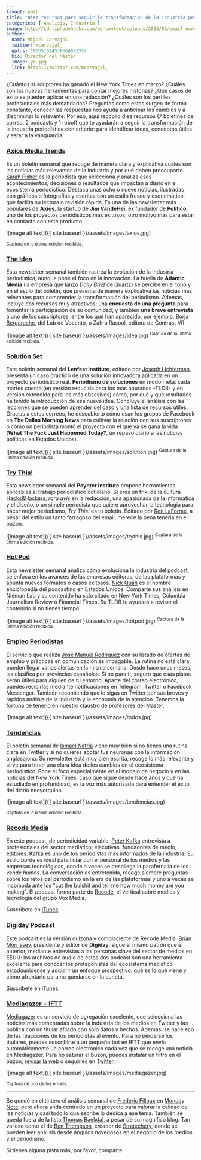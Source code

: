 ```yaml
---
layout: post
title: "Diez recursos para seguir la transformación de la industria periodística sin perder la cabeza"
categories: [ Analisis, Industria ]
image: http://cdn.iphonehacks.com/wp-content/uploads/2016/05/email-newsletters-myblend-featured-3.png
author:
  name: Miguel Carvajal
  twitter: mcarvajal_
  gplus: 105651624538664882557 
  bio: Director del Máster
  image: yo.jpg
  link: https://twitter.com/mcarvajal_
---
```

¿Cuántos suscriptores ha ganado el New York Times en marzo? ¿Cuáles son las nuevas herramientas para contar mejores historias? ¿Qué casos de éxito se pueden aplicar en una redacción? ¿Cuáles son los perfiles profesionales más demandados? Preguntas como estas surgen de forma constante, conocer las respuestas nos ayuda a anticipar los cambios y a discriminar lo relevante. Por eso, aquí recopilo diez recursos (7 boletines de correo, 2 podcasts y 1 robot) que te ayudarán a seguir la transformación de la industria periodística con criterio: para identificar ideas, conceptos útiles y estar a la vanguardia.

### [Axios Media Trends](https://www.axios.com/newsletters/axios-media-trends-2f7121bb-5da1-4580-90cd-e88eaa2af785.html) 

Es un boletín semanal que recoge de manera clara y explicativa cuáles son las noticias más relevantes de la industria y por qué deben preocuparte. [Sarah Fisher](https://twitter.com/sarafischer) es la periodista que selecciona y analiza esos acontecimientos, decisiones o resultados que impactan a diario en el ecosistema periodístico. Destaca unas ocho o nueve noticias, ilustradas con gráficos o fotografías y escritas con un estilo fresco y esquemático, que facilita su lectura o revisión rápida. Es una de las newsletter más populares de [**Axios**](https://www.axios.com/), la startup de **Jim VandeHei**, ex fundador de **Politico**, uno de los proyectos periodísticos más exitosos; otro motivo más para estar en contacto con este producto. 

![image alt text]({{ site.baseurl }}/assets/images/axios.jpg)

<sup> Captura de la última edición recibida. 

### [The Idea](http://atlanticmedia.us8.list-manage.com/subscribe?u=96e0595e8ab16cb2e263ed26e&id=47a60bdfc2) 

Esta newsletter semanal también rastrea la evolución de la industria periodística, aunque pone el foco en la innovación. La huella de **Atlantic Media** (la empresa que lanzó *Daily Brief* de [Quartz](https://qz.com/newsletters/daily-brief/)) se percibe en el tono y en el estilo del boletín, que presenta de manera explicativa las noticias más relevantes para comprender la transformación del periodismo. Además, incluye dos recursos muy atractivos: una **encuesta de una pregunta** para fomentar la participación de su comunidad; y también **una breve entrevista** a uno de los suscriptores, entre los que han aparecido, por ejemplo, [Borja Bergareche](https://twitter.com/borjabergareche), del Lab de Vocento, o Zahra Rasool, editora de Contrast VR.

![image alt text]({{ site.baseurl }}/assets/images/idea.jpg)
<sup> Captura de la última edición recibida. 

### [Solution Set](https://www.lenfestinstitute.org/tag/solution-set/)

Este boletín semanal del **Lenfest Institute**, editado por [Joseph Lichterman](https://twitter.com/ylichterman), presenta un caso práctico de una solución innovadora aplicada en un proyecto periodístico real. **Periodismo de soluciones** en modo meta: cada martes cuenta (en versión reducida para los más apurados -TLDR- y en versión extendida para los más obsesivos) cómo, por qué y qué resultados ha tenido la introducción de esa nueva idea. Concluye el análisis con las lecciones que se pueden aprender del caso y una lista de recursos útiles. Gracias a estos correos, he descubierto cómo usan los grupos de Facebook en **The Dallas Morning News** para cultivar la relación con sus suscriptores o cómo un periodista montó el proyecto con el que ya se gana la vida (**What The Fuck Just Happened Today?**, un repaso diario a las noticias políticas en Estados Unidos).

![image alt text]({{ site.baseurl }}/assets/images/solution.jpg)
<sup> Captura de la última edición recibida. 


### [Try This!](https://www.poynter.org/tags/try-newsletter)

Esta newsletter semanal del **Poynter Institute** propone herramientas aplicables al trabajo periodístico cotidiano. Si eres un friki de la cultura [Hacks&Hackers](https://hackshackers.com/), *rara avis* en la redacción, una apasionada de la informática y el diseño, o un simple periodista que quiere aprovechar la tecnología para hacer mejor periodismo, *Try This!* es tu boletín. Editado por [Ren LaForme](https://twitter.com/itsren), a pesar del estilo un tanto farragoso del email, merece la pena tenerla en el buzón.

![image alt text]({{ site.baseurl }}/assets/images/trythis.jpg)
<sup> Captura de la última edición recibida. 

### [Hot Pod](https://hotpodnews.com/)

Esta newsletter semanal analiza cómo evoluciona la industria del podcast, se enfoca en los avances de las empresas editoras, de las plataformas y apunta nuevos formatos o casos exitosos. [Nick Quah](https://twitter.com/nwquah) es el hombre enciclopedia del podcasting en Estados Unidos. Comparte sus análisis en Nieman Lab y su contenido ha sido citado en New York Times, Columbia Journalism Review o Financial Times. Su TLDR te ayudará a revisar el contenido si no tienes tiempo.

![image alt text]({{ site.baseurl }}/assets/images/hotpod.jpg)
<sup> Captura de la última edición recibida.	

### [Empleo Periodistas](https://tinyletter.com/josemanuelrodos)

El servicio que realiza [José Manuel Rodríguez](https://twitter.com/josemanuelrodos) con su listado de ofertas de empleo y prácticas en comunicación es impagable. La rutina no está clara, pueden llegar varias alertas en la misma semana. Desde hace unos meses, las clasifica por provincias españolas. Si no para ti, seguro que esas pistas serán útiles para alguien de tu entorno. Aparte del correo electrónico, puedes recibirlas mediante notificaciones en Telegram, Twitter o Facebook Messenger. También recomiendo que le sigas en Twitter por sus breves y rápidos análisis de la industria y la economía de la atención. Tenemos la fortuna de tenerlo en nuestro claustro de profesores del Máster.

![image alt text]({{ site.baseurl }}/assets/images/rodos.jpg)

### [Tendencias](http://www.ismaelnafria.com/boletin-tendencias/) 

El boletín semanal de [Ismael Nafría](https://twitter.com/ismaelnafria) viene muy bien si no tienes una rutina clara en Twitter y si no quieres agotar tus neuronas con la información anglosajona. Su newsletter está muy bien escrita, recoge lo más relevante y sirve para tener una clara idea de los cambios en el ecosistema periodístico. Pone el foco especialmente en el modelo de negocio y en las noticias del New York Times, caso que sigue desde hace años y que ha estudiado en profundidad; es la voz más autorizada para entender el éxito del diario neoyorquino. 

![image alt text]({{ site.baseurl }}/assets/images/tendencias.jpg)

<sup> Captura de la última edición recibida. 

### [Recode Media]( https://www.recode.net/recode-media-podcast)

En este podcast, de periodicidad variable, [Peter Kafka](https://twitter.com/pkafka) entrevista a profesionales del sector mediático; ejecutivas, fundadores de medio, editores. Kafka es uno de los periodistas más informados de la industria. Su estilo borde es ideal para lidiar con el personal de los medios y las empresas tecnológicas, donde a veces se despliega la parafernalia de los *vende humos*. La conversación es entretenida, recoge siempre preguntas sobre los retos del periodismo en la era de las plataformas y uno a veces se incomoda ante los "cut the bulshit and tell me how much money are you making". El podcast forma parte de [Recode](https://www.recode.net/), el vertical sobre medios y tecnología del grupo Vox Media.

Suscríbete en [iTunes](https://itunes.apple.com/us/podcast/recode-media-with-peter-kafka/id1080467174?mt=2).

### [Digiday Podcast](https://digiday.com/podcasts/)

Este podcast es la versión dulzona y complaciente de Recode Media. [Brian Morrissey](https://twitter.com/bmorrissey), presidente y editor de **Digiday**, sigue el mismo patrón que el anterior, mediante entrevistas a las personas clave del sector de medios en EEUU: los archivos de audio de estos dos podcast son una herramienta excelente para conocer los protagonistas del ecosistema mediático estadounidense y adquirir un enfoque prospectivo: qué es lo que viene y cómo afrontarlo para no quedarse en la cuneta. 

Suscríbete en [iTunes](https://itunes.apple.com/us/podcast/the-digiday-podcast/id962605432).

### [Mediagazer + IFTT](https://ifttt.com/applets/22425605d-mediagazer-news)

[Mediagazer](http://mediagazer.com/) es un servicio de agregación excelente, que selecciona las noticias más comentadas sobre la industria de los medios en Twitter y las publica con un titular afilado con solo datos y hechos. Además, se hace eco de las reacciones de los periodistas al evento. Para no perderse los titulares, puedes suscribirte a un pequeño bot en IFTT que envía automáticamente un correo electrónico cada vez que se recoge una noticia en Mediagazer. Para no saturar el buzón, puedes instalar un filtro en el buzón, [revisar la web](http://mediagazer.com/) o seguirles en [Twitter](https://twitter.com/mediagazer).

![image alt text]({{ site.baseurl }}/assets/images/mediagazer.jpg)

<sup> Captura de uno de los emails. 

----
Se quedó en el tintero el análisis semanal de [Frederic Filloux](https://twitter.com/filloux) en [Monday Note](https://mondaynote.com/), pero ahora anda centrado en un proyecto para valorar la calidad de las noticias y casi todo lo que escribe lo dedica a ese tema. También se queda fuera de la lista [Thomas Baekdal](https://twitter.com/baekdal), a pesar de su magnífico blog. Tan valioso como el de [Ben Thompson](https://twitter.com/benthompson), creador de [Stratechery](https://stratechery.com/), donde se pueden leer análisis desde ángulos novedosos en el negocio de los medios y el periodismo.

Si tienes alguna pista más, por favor, comparte.